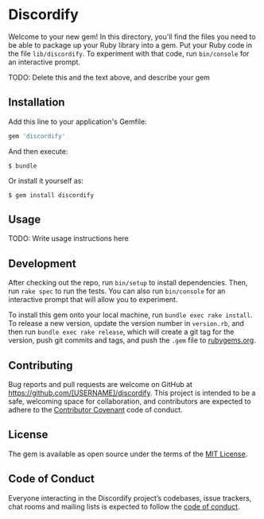 # Discordify

Welcome to your new gem! In this directory, you'll find the files you need to be able to package up your Ruby library into a gem. Put your Ruby code in the file `lib/discordify`. To experiment with that code, run `bin/console` for an interactive prompt.

TODO: Delete this and the text above, and describe your gem

## Installation

Add this line to your application's Gemfile:

```ruby
gem 'discordify'
```

And then execute:

    $ bundle

Or install it yourself as:

    $ gem install discordify

## Usage

TODO: Write usage instructions here

## Development

After checking out the repo, run `bin/setup` to install dependencies. Then, run `rake spec` to run the tests. You can also run `bin/console` for an interactive prompt that will allow you to experiment.

To install this gem onto your local machine, run `bundle exec rake install`. To release a new version, update the version number in `version.rb`, and then run `bundle exec rake release`, which will create a git tag for the version, push git commits and tags, and push the `.gem` file to [rubygems.org](https://rubygems.org).

## Contributing

Bug reports and pull requests are welcome on GitHub at https://github.com/[USERNAME]/discordify. This project is intended to be a safe, welcoming space for collaboration, and contributors are expected to adhere to the [Contributor Covenant](http://contributor-covenant.org) code of conduct.

## License

The gem is available as open source under the terms of the [MIT License](https://opensource.org/licenses/MIT).

## Code of Conduct

Everyone interacting in the Discordify project’s codebases, issue trackers, chat rooms and mailing lists is expected to follow the [code of conduct](https://github.com/[USERNAME]/discordify/blob/master/CODE_OF_CONDUCT.md).
